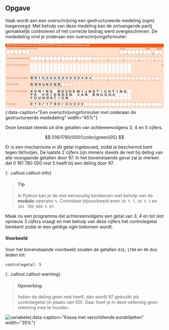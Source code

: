 ## Opgave
Vaak wordt aan een overschrijving een gestructureerde medeling (ogm) toegevoegd. Met behulp van deze medeling kan de ontvangende partij gemakkelijk controleren of het correcte bedrag werd overgeschreven. De mededeling vind je onderaan een overschrijvingsformulier:

![variabele](media/ogm.jpg "variabele"){:data-caption="Een overschrijvingsformulier met onderaan de gestructureerde mededeling" width="45%"}

Deze bestaat steeds uit drie getallen van achtereenvolgens 3, 4 en 5 cijfers.

$$
016/1780/000{\color{green}05}
$$

Er is een mechanisme in dit getal ingebouwd, zodat je beschermd bent tegen tikfoutjes. De laatste 2 cijfers zijn immers steeds de rest bij deling van alle voorgaande getallen door 97. In het bovenstaande geval zal je merken dat 0 161 780 000 rest 5 heeft bij een deling door 97.

{: .callout.callout-info}
> #### Tip
> In Python kan je de rest eenvoudig berekenen met behulp van de **modulo**-operator `%`. Controleer bijvoorbeeld even `10 % 7`, `10 % 3` en `161 780 000 % 97`.

Maak nu een programma dat achtereenvolgens een getal van 3, 4 en tot slot opnieuw 3 cijfers vraagt en met behulp van deze cijfers het controlegetal berekent zodat er een geldige ogm bekomen wordt.

#### Voorbeeld
Voor het bovenstaande voorbeeld zouden de getallen `016`, `1780` en `00` dus leiden tot:
```
controlegetal: 5
```

{: .callout.callout-warning}
> #### Opmerking
> Indien de deling geen rest heeft, dan wordt 97 gebruikt als controlegetal (in plaats van 00). Daar hoef je in deze oefening geen rekening mee te houden.




![variabele](media/euro.jpg "variabele"){:data-caption="Kassa met verschillende eurobiljetten" width="35%"}

